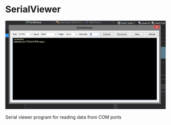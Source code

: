# SerialViewer

![alt tag](https://raw.githubusercontent.com/zeved/SerialViewer/master/serialviewer.PNG)

Serial viewer program for reading data from COM ports

